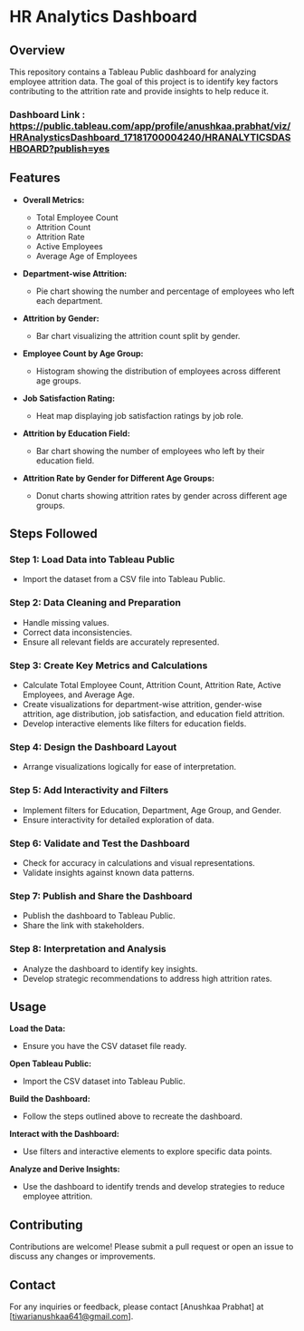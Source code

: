 # HR Analytics Dashboard

## Overview

This repository contains a Tableau Public dashboard for analyzing employee attrition data. The goal of this project is to identify key factors contributing to the attrition rate and provide insights to help reduce it.

### Dashboard Link : https://public.tableau.com/app/profile/anushkaa.prabhat/viz/HRAnalysticsDashboard_17181700004240/HRANALYTICSDASHBOARD?publish=yes

## Features

- **Overall Metrics:**
  - Total Employee Count
  - Attrition Count
  - Attrition Rate
  - Active Employees
  - Average Age of Employees

- **Department-wise Attrition:**
  - Pie chart showing the number and percentage of employees who left each department.

- **Attrition by Gender:**
  - Bar chart visualizing the attrition count split by gender.

- **Employee Count by Age Group:**
  - Histogram showing the distribution of employees across different age groups.

- **Job Satisfaction Rating:**
  - Heat map displaying job satisfaction ratings by job role.

- **Attrition by Education Field:**
  - Bar chart showing the number of employees who left by their education field.

- **Attrition Rate by Gender for Different Age Groups:**
  - Donut charts showing attrition rates by gender across different age groups.

## Steps Followed

### Step 1: Load Data into Tableau Public
- Import the dataset from a CSV file into Tableau Public.

### Step 2: Data Cleaning and Preparation
- Handle missing values.
- Correct data inconsistencies.
- Ensure all relevant fields are accurately represented.

### Step 3: Create Key Metrics and Calculations
- Calculate Total Employee Count, Attrition Count, Attrition Rate, Active Employees, and Average Age.
- Create visualizations for department-wise attrition, gender-wise attrition, age distribution, job satisfaction, and education field attrition.
- Develop interactive elements like filters for education fields.

### Step 4: Design the Dashboard Layout
- Arrange visualizations logically for ease of interpretation.

### Step 5: Add Interactivity and Filters
- Implement filters for Education, Department, Age Group, and Gender.
- Ensure interactivity for detailed exploration of data.

### Step 6: Validate and Test the Dashboard
- Check for accuracy in calculations and visual representations.
- Validate insights against known data patterns.

### Step 7: Publish and Share the Dashboard
- Publish the dashboard to Tableau Public.
- Share the link with stakeholders.

### Step 8: Interpretation and Analysis
- Analyze the dashboard to identify key insights.
- Develop strategic recommendations to address high attrition rates.

## Usage

 **Load the Data:**
   - Ensure you have the CSV dataset file ready.

 **Open Tableau Public:**
   - Import the CSV dataset into Tableau Public.

 **Build the Dashboard:**
   - Follow the steps outlined above to recreate the dashboard.

  **Interact with the Dashboard:**
   - Use filters and interactive elements to explore specific data points.

 **Analyze and Derive Insights:**
   - Use the dashboard to identify trends and develop strategies to reduce employee attrition.

## Contributing

Contributions are welcome! Please submit a pull request or open an issue to discuss any changes or improvements.


## Contact

For any inquiries or feedback, please contact [Anushkaa Prabhat] at [tiwarianushkaa641@gmail.com].
